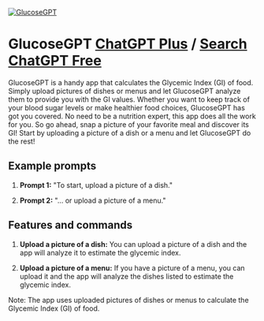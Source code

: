 
[![GlucoseGPT](https://files.oaiusercontent.com/file-S7KyqjxEEZXcdvZQMuMMUSJe?se=2123-10-17T21%3A58%3A44Z&sp=r&sv=2021-08-06&sr=b&rscc=max-age%3D31536000%2C%20immutable&rscd=attachment%3B%20filename%3D139fed5b-397c-488f-857b-b2bf14fe234a.png&sig=RnvrXS0qZ6jIJt61r1GTHTdFTPHiXQpVR6tx/3KEyCY%3D)](https://chat.openai.com/g/g-Mfxi5zSdH-glucosegpt)

# GlucoseGPT [ChatGPT Plus](https://chat.openai.com/g/g-Mfxi5zSdH-glucosegpt) / [Search ChatGPT Free](https://gptcall.net/index.html#/?search=GlucoseGPT)

GlucoseGPT is a handy app that calculates the Glycemic Index (GI) of food. Simply upload pictures of dishes or menus and let GlucoseGPT analyze them to provide you with the GI values. Whether you want to keep track of your blood sugar levels or make healthier food choices, GlucoseGPT has got you covered. No need to be a nutrition expert, this app does all the work for you. So go ahead, snap a picture of your favorite meal and discover its GI! Start by uploading a picture of a dish or a menu and let GlucoseGPT do the rest!

## Example prompts

1. **Prompt 1:** "To start, upload a picture of a dish."

2. **Prompt 2:** "... or upload a picture of a menu."

## Features and commands

1. **Upload a picture of a dish:** You can upload a picture of a dish and the app will analyze it to estimate the glycemic index.

2. **Upload a picture of a menu:** If you have a picture of a menu, you can upload it and the app will analyze the dishes listed to estimate the glycemic index.

Note: The app uses uploaded pictures of dishes or menus to calculate the Glycemic Index (GI) of food.


